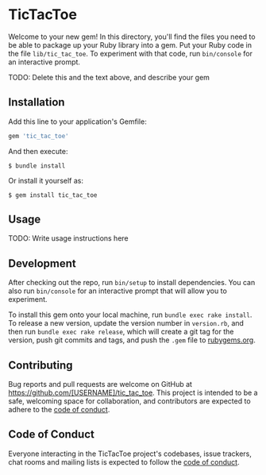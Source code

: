 # TicTacToe

Welcome to your new gem! In this directory, you'll find the files you need to be able to package up your Ruby library into a gem. Put your Ruby code in the file `lib/tic_tac_toe`. To experiment with that code, run `bin/console` for an interactive prompt.

TODO: Delete this and the text above, and describe your gem

## Installation

Add this line to your application's Gemfile:

```ruby
gem 'tic_tac_toe'
```

And then execute:

    $ bundle install

Or install it yourself as:

    $ gem install tic_tac_toe

## Usage

TODO: Write usage instructions here

## Development

After checking out the repo, run `bin/setup` to install dependencies. You can also run `bin/console` for an interactive prompt that will allow you to experiment.

To install this gem onto your local machine, run `bundle exec rake install`. To release a new version, update the version number in `version.rb`, and then run `bundle exec rake release`, which will create a git tag for the version, push git commits and tags, and push the `.gem` file to [rubygems.org](https://rubygems.org).

## Contributing

Bug reports and pull requests are welcome on GitHub at https://github.com/[USERNAME]/tic_tac_toe. This project is intended to be a safe, welcoming space for collaboration, and contributors are expected to adhere to the [code of conduct](https://github.com/[USERNAME]/tic_tac_toe/blob/master/CODE_OF_CONDUCT.md).


## Code of Conduct

Everyone interacting in the TicTacToe project's codebases, issue trackers, chat rooms and mailing lists is expected to follow the [code of conduct](https://github.com/[USERNAME]/tic_tac_toe/blob/master/CODE_OF_CONDUCT.md).
